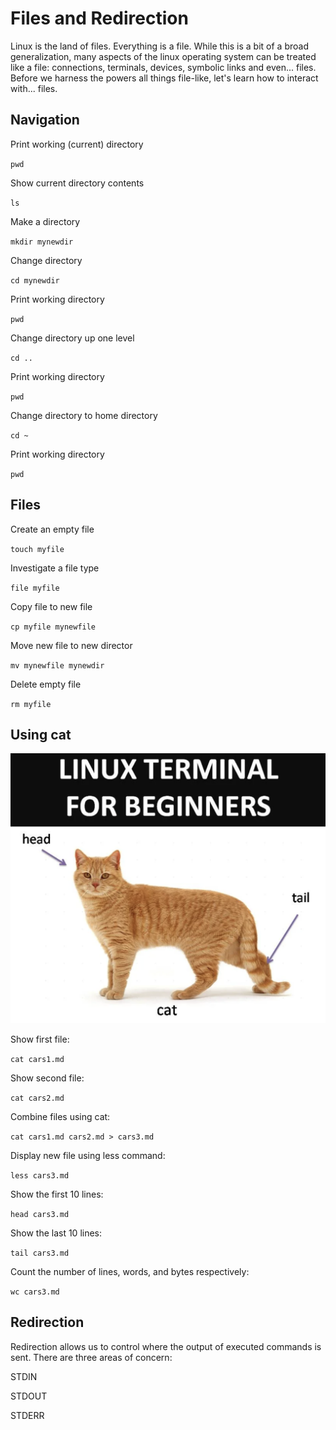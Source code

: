 # Files and Redirection

Linux is the land of files. Everything is a file. While this is a bit of a broad generalization, many aspects of the linux operating system can be treated like a file: connections, terminals, devices, symbolic links and even... files. Before we harness the powers all things file-like, let's learn how to interact with... files.

## Navigation

Print working (current) directory

`pwd`

Show current directory contents

`ls`

Make a directory

`mkdir mynewdir`

Change directory

`cd mynewdir`

Print working directory

`pwd`

Change directory up one level

`cd ..`

Print working directory

`pwd`

Change directory to home directory

`cd ~`

Print working directory

`pwd`


## Files

Create an empty file

`touch myfile`

Investigate a file type

`file myfile`

Copy file to new file

`cp myfile mynewfile`

Move new file to new director

`mv mynewfile mynewdir`

Delete empty file

`rm myfile`

## Using cat 

![](assets/cat.png)

Show first file:

`cat cars1.md`

Show second file:

`cat cars2.md`

Combine files using cat:

`cat cars1.md cars2.md > cars3.md`

Display new file using less command:

`less cars3.md`

Show the first 10 lines:

`head cars3.md`

Show the last 10 lines:

`tail cars3.md`

Count the number of lines, words, and bytes respectively:

`wc cars3.md`

## Redirection

Redirection allows us to control where the output of executed commands is sent. There are three areas of concern:

STDIN

STDOUT 

STDERR
